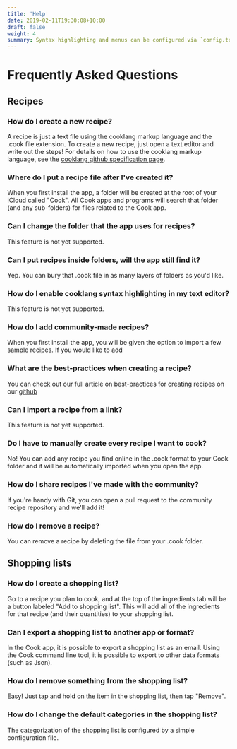 ```yaml
---
title: 'Help'
date: 2019-02-11T19:30:08+10:00
draft: false
weight: 4
summary: Syntax highlighting and menus can be configured via `config.toml`.
---
```


# Frequently Asked Questions

## Recipes

### How do I create a new recipe?
A recipe is just a text file using the cooklang markup language and the .cook file extension. To create a new recipe, just open a text editor and write out the steps! For details on how to use the cooklang markup language, see the [cooklang github specification page](https://github.com/cooklang/spec).

### Where do I put a recipe file after I've created it?
When you first install the app, a folder will be created at the root of your iCloud called "Cook". All Cook apps and programs will search that folder (and any sub-folders) for files related to the Cook app.

### Can I change the folder that the app uses for recipes?
This feature is not yet supported.

### Can I put recipes inside folders, will the app still find it?
Yep. You can bury that .cook file in as many layers of folders as you'd like. 

### How do I enable cooklang syntax highlighting in my text editor?
This feature is not yet supported.

### How do I add community-made recipes?
When you first install the app, you will be given the option to import a few sample recipes. If you would like to add 

### What are the best-practices when creating a recipe?
You can check out our full article on best-practices for creating recipes on our [github]()

### Can I import a recipe from a link?
This feature is not yet supported.

### Do I have to manually create every recipe I want to cook?
No! You can add any recipe you find online in the .cook format to your Cook folder and it will be automatically imported when you open the app.

### How do I share recipes I've made with the community?
If you're handy with Git, you can open a pull request to the community recipe repository and we'll add it!

### How do I remove a recipe?
You can remove a recipe by deleting the file from your .cook folder.

## Shopping lists

### How do I create a shopping list?
Go to a recipe you plan to cook, and at the top of the ingredients tab will be a button labeled "Add to shopping list". This  will add all of the ingredients for that recipe (and their quantities) to your shopping list. 

### Can I export a shopping list to another app or format?
In the Cook app, it is possible to export a shopping list as an email. Using the Cook command line tool, it is possible to export to other data formats (such as Json).

### How do I remove something from the shopping list?
Easy! Just tap and hold on the item in the shopping list, then tap "Remove".

### How do I change the default categories in the shopping list?
The categorization of the shopping list is configured by a simple configuration file.
